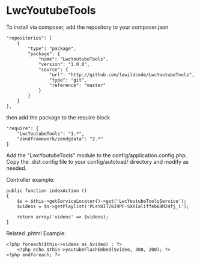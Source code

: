 LwcYoutubeTools
===============


To install via composer, add the repository to your composer.json

    "repositories": [
        {
            "type": "package",
            "package": {
                "name": "LwcYoutubeTools",
                "version": "1.0.0",
                "source": {
                    "url": "http://github.com/lewildcode/LwcYoutubeTools",
                    "type": "git",
                    "reference": "master"
                }
            }
        }
    ],

then add the package to the require block

    "require": {
        "LwcYoutubeTools": "1.*",
        "zendframework/zendgdata": "2.*"
    }

Add the "LwcYoutubeTools" module to the config/application.config.php. Copy the .dist config file to your config/autoload/ directory and modify as needed.


Controller example:

    public function indexAction ()
    {
        $s = $this->getServiceLocator()->get('LwcYoutubeToolsService');
        $videos = $s->getPlaylist('PLsY8IT78J9PF-SXKIaliffeb6BM24fj_i');

        return array('videos' => $videos);
    }

Related .phtml Example:

    <?php foreach($this->videos as $video) : ?>
        <?php echo $this->youtubeFlashEmbed($video, 300, 200); ?>
    <?php endforeach; ?>
